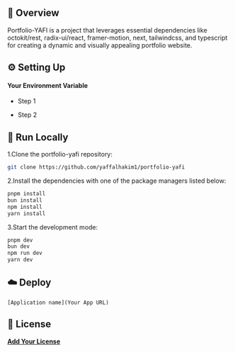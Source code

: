 
## 📌 Overview

Portfolio-YAFI is a project that leverages essential dependencies like octokit/rest, radix-ui/react, framer-motion, next, tailwindcss, and typescript for creating a dynamic and visually appealing portfolio website.

## ⚙️ Setting Up

#### Your Environment Variable

- Step 1

- Step 2

## 🚀 Run Locally
1.Clone the portfolio-yafi repository:
```sh
git clone https://github.com/yaffalhakim1/portfolio-yafi
```
2.Install the dependencies with one of the package managers listed below:
```bash
pnpm install
bun install
npm install
yarn install
```
3.Start the development mode:
```bash
pnpm dev
bun dev
npm run dev
yarn dev
```

## ☁️ Deploy

`[Application name](Your App URL)`

## 📄 License

[**Add Your License**](https://choosealicense.com)
